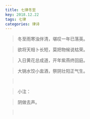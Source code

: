 ```yaml
---
title: 七律冬至
key: 2018.12.22
tags: 七律
categories: 律诗
---
```


<blockquote class="blockquote-center">冬至雨寒浊伴清，堪叹一年已落英。
</blockquote>
<blockquote class="blockquote-center">欲将天相卜长短，莫把物候说枯荣。
</blockquote>
<blockquote class="blockquote-center">入日黄花总成道，开年紫燕终回庭。
</blockquote>
<blockquote class="blockquote-center">大锅水饺小盅酒，祭阴壮阳正气生。
</blockquote>
<blockquote class="blockquote-center"></br>
</blockquote>
<blockquote class="blockquote-center">小注：
</blockquote>
<blockquote class="blockquote-center">阴做去声。
</blockquote>
<blockquote class="blockquote-center"></br>
</blockquote>
